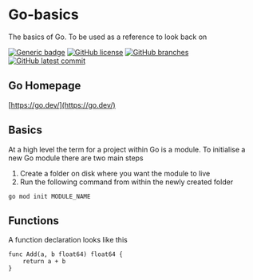 # Go-basics
The basics of Go. To be used as a reference to look back on

[![Generic badge](https://img.shields.io/badge/go-1.21.2-<COLOR>.svg)](https://shields.io/) 
[![GitHub license](https://badgen.net/github/license/AndyDHaines/go-basics)](https://github.com/AndyDHaines/go-basics/blob/main/LICENSE) 
[![GitHub branches](https://badgen.net/github/branches/AndyDHaines/go-basics)](https://github.com/AndyDHaines/go-basics/) 
[![GitHub latest commit](https://badgen.net/github/last-commit/AndyDHaines/go-basics)](https://github.com/AndyDHaines/go-basics/commits/)

## Go Homepage
[https://go.dev/](https://go.dev/)

## Basics
At a high level the term for a project within Go is a module. To initialise a new Go module there are two main steps

1. Create a folder on disk where you want the module to live
2. Run the following command from within the newly created folder

```
go mod init MODULE_NAME
```

## Functions
A function declaration looks like this
```
func Add(a, b float64) float64 {
    return a + b
}
```



